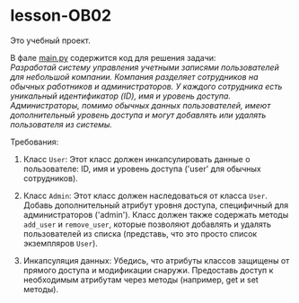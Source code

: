 # lesson-OB02

Это учебный проект.

В фале [main.py](main.py)
содержится код для решения задачи: <br/>
*Разработай систему управления учетными 
записями пользователей для небольшой 
компании. Компания разделяет сотрудников
на обычных работников и администраторов.
У каждого сотрудника есть уникальный 
идентификатор (ID), имя и уровень 
доступа. Администраторы, помимо обычных 
данных пользователей, имеют 
дополнительный уровень доступа и могут 
добавлять или удалять пользователя из 
системы.*

Требования:

1. Класс `User`: Этот класс должен 
инкапсулировать данные о пользователе:
ID, имя и уровень доступа ('user' для
обычных сотрудников).

2. Класс `Admin`: Этот класс должен 
наследоваться от класса `User`. Добавь 
дополнительный атрибут уровня доступа, 
специфичный для администраторов 
('admin'). Класс должен также содержать
методы `add_user` и `remove_user`, 
которые позволяют добавлять и удалять 
пользователей из списка (представь, что 
это просто список экземпляров `User`).

3. Инкапсуляция данных: Убедись, что 
атрибуты классов защищены от прямого 
доступа и модификации снаружи.
Предоставь доступ к необходимым 
атрибутам через методы (например, 
get и set методы).
 
